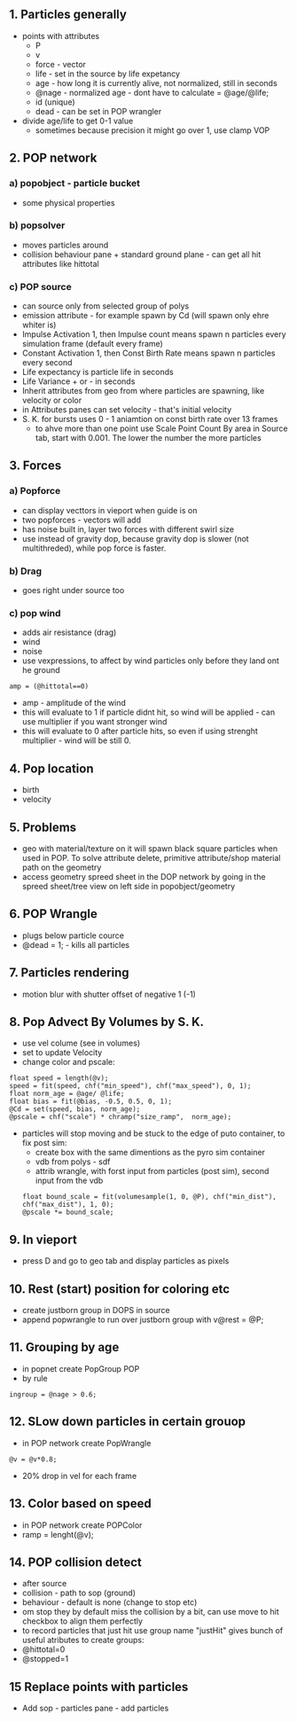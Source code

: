 ## 1. Particles generally
- points with attributes
  - P
  - v
  - force - vector
  - life - set in the source by life expetancy
  - age - how long it is currently alive, not normalized, still in seconds
  - @nage - normalized age - dont have to calculate = @age/@life;
  - id (unique)
  - dead - can be set in POP wrangler
- divide age/life to get 0-1 value
  - sometimes because precision it might go over 1, use clamp VOP
## 2. POP network
### a) popobject - particle bucket
- some physical properties
### b) popsolver 
- moves particles around
- collision behaviour pane + standard ground plane - can get all hit attributes like hittotal
### c) POP source
- can source only from selected group of polys
- emission attribute - for example spawn by Cd (will spawn only ehre whiter is)
- Impulse Activation 1, then Impulse count means spawn n particles every simulation frame (default every frame)
- Constant Activation 1, then Const Birth Rate means spawn n particles every second
- Life expectancy is particle life in seconds
- Life Variance + or - in seconds
- Inherit attributes from geo from where particles are spawning, like velocity or color
- in Attributes panes can set velocity - that's initial velocity
- S. K. for bursts uses 0 - 1 aniamtion on const birth rate over 13 frames
  - to ahve more than one point use Scale Point Count By area in Source tab, start with 0.001. The lower the number the more particles
## 3. Forces
### a) Popforce
- can display vecttors in vieport when guide is on
- two popforces - vectors will add
- has noise built in, layer two forces with different swirl size
- use instead of gravity dop, because gravity dop is slower (not multithreded), while pop force is faster.
### b) Drag 
- goes right under source too
### c) pop wind
- adds air resistance (drag)
- wind
- noise
- use vexpressions, to affect by wind particles only before they land ont he ground
```
amp = (@hittotal==0)
```
- amp - amplitude of the wind
- this will evaluate to 1 if particle didnt hit, so wind will be applied - can use multiplier if you want stronger wind
- this will evaluate to 0 after particle hits, so even if using strenght multiplier - wind will be still 0.
## 4. Pop location
- birth
- velocity
## 5. Problems
- geo with material/texture on it will spawn black square particles when used in POP. To solve attribute delete, primitive attribute/shop material path on the geometry
- access geometry spreed sheet in the DOP network by going in the spreed sheet/tree view on left side in popobject/geometry
## 6. POP Wrangle
- plugs below particle cource
- @dead = 1; - kills all particles
## 7. Particles rendering
- motion blur with shutter offset of negative 1 (-1)
## 8. Pop Advect By Volumes by S. K.
- use vel colume (see in volumes)
- set to update Velocity
- change color and pscale:
```
float speed = length(@v);
speed = fit(speed, chf("min_speed"), chf("max_speed"), 0, 1);
float norm_age = @age/ @life;
float bias = fit(@bias, -0.5, 0.5, 0, 1);
@Cd = set(speed, bias, norm_age);
@pscale = chf("scale") * chramp("size_ramp",  norm_age);
```
- particles will stop moving and be stuck to the edge of puto container, to fix post sim:
  - create box with the same dimentions as the pyro sim container
  - vdb from polys - sdf
  - attrib wrangle, with forst input from particles (post sim), second input from the vdb
  ```
  float bound_scale = fit(volumesample(1, 0, @P), chf("min_dist"), chf("max_dist"), 1, 0);
  @pscale *= bound_scale;
  ```
## 9. In vieport
- press D and go to geo tab and display particles as pixels
## 10. Rest (start) position for coloring etc
- create justborn group in DOPS in source
- append popwrangle to run over justborn group with v@rest = @P;
## 11. Grouping by age
- in popnet create PopGroup POP
- by rule
```
ingroup = @nage > 0.6;
```
## 12. SLow down particles in certain grouop
- in POP network create PopWrangle
```
@v = @v*0.8;
```
- 20% drop in vel for each frame
## 13. Color based on speed
- in POP network create POPColor
- ramp = lenght(@v);
## 14. POP collision detect
- after source
- collision - path to sop (ground)
- behaviour - default is none (change to stop etc)
- om stop they by default miss the collision by a bit, can use move to hit checkbox to align them perfectly
- to record particles that just hit use group name "justHit"
gives bunch of useful atributes to create groups:
- @hittotal=0
- @stopped=1
## 15 Replace points with particles
- Add sop - particles pane - add particles



  
